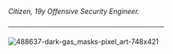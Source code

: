 *Citizen, 19y Offensive Security Engineer.*

────────────────────────────────

![488637-dark-gas_masks-pixel_art-748x421](https://user-images.githubusercontent.com/90141751/134423419-99f68d25-a82d-4c4a-9e00-6e7e70751962.png)



